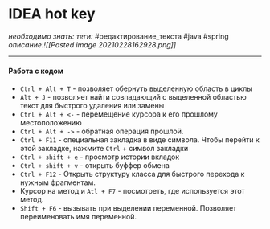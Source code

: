 # IDEA hot key
*необходимо знать:*
*теги:* #редактирование_текста #java #spring 
*описание:![[Pasted image 20210228162928.png]]*

---
#### Работа с кодом
- `Ctrl + Alt + T` - позволяет обернуть выделенную область в циклы
- `Alt + J` - позволяет найти совпадающий с выделенной областью текст для быстрого удаления или замены
- `Ctrl + Alt + <-` - перемещение курсора к его прошлому местоположению
- `Ctrl + Alt + ->` - обратная операция прошлой.
- `Ctrl + F11` - специальная закладка в виде символа. Чтобы перейти к этой закладке, нажмите `Ctrl` + символ закладки
- `Ctrl + shift + e` - просмотр истории вкладок
- `Ctrl + shift + v` - открыть буффер обмена
- `Ctrl + F12` - Открыть структуру класса для быстрого перехода к нужным фрагментам.
- Курсор на метод и `Atl + F7` - посмотреть, где используется этот метод.
- `Shift + F6` - вызывать при выделении переменной. Позволяет переименовать имя переменной.
